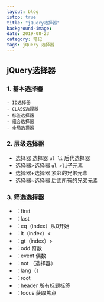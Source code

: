 ```yaml
---
layout: blog
istop: true
title: "jQuery选择器"
background-image:
date: 2019-08-23
category: 笔记
tags: jQuery 选择器
---
```


## jQuery选择器

### 1. 基本选择器

	- ID选择器
	- CLASS选择器
	- 标签选择器
	- 组合选择器
	- 全局选择器

### 2. 层级选择器

- 选择器 选择器 `ul li` 后代选择器
- 选择器>选择器 `ul >li`子元素
- 选择器+选择器 紧邻的兄弟元素
- 选择器~选择器 后面所有的兄弟元素

### 3. 筛选选择器

- ：first
- ：last
- ：eq（index）从0开始
- ：lt（index）<
- ：gt（index）>
- ：odd 奇数
- ：event 偶数
- ：not （选择器）
- ：lang（）
- ：root
- ：header 所有标题标签
- ：focus 获取焦点